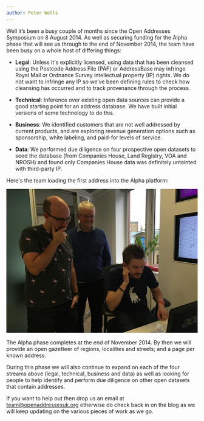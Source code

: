 ```yaml
---
author: Peter Wells
---
```


Well it’s been a busy couple of months since the Open Addresses Symposium on 8 August 2014. As well as securing funding for the Alpha phase that will see us through to the end of November 2014, the team have been busy on a whole host of differing things:

* **Legal**: Unless it's explicitly licensed, using data that has been cleansed using the Postcode Address File (PAF) or AddressBase may infringe Royal Mail or Ordnance Survey intellectual property (IP) rights. We do not want to infringe any IP so we’ve been defining rules to check how cleansing has occurred and to track provenance through the process.

* **Technical**: Inference over existing open data sources can provide a good starting point for an address database. We have built initial versions of some technology to do this.

* **Business**: We identified customers that are not well addressed by current products, and are exploring revenue generation options such as sponsorship, white labeling, and paid-for levels of service.

* **Data**: We performed due diligence on four prospective open datasets to seed the database (from Companies House, Land Registry, VOA and NROSH) and found only Companies House data was definitely untainted with third-party IP.

Here's the team loading the first address into the Alpha platform:

![The First Address](/assets/images/thefirstaddress.jpg)

The Alpha phase completes at the end of November 2014. By then we will provide an open gazetteer of regions, localities and streets; and a page per known address. 

During this phase we will also continue to expand on each of the four streams above (legal, technical, business and data) as well as looking for people to help identify and perform due diligence on other open datasets that contain addresses.

If you want to help out then drop us an email at <team@openaddressesuk.org> otherwise do check back in on the blog as we will keep updating on the various pieces of work as we go.